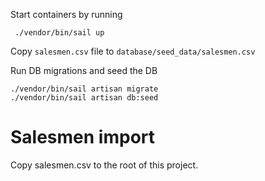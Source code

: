 Start containers by running
```shell
 ./vendor/bin/sail up
```

Copy `salesmen.csv` file to `database/seed_data/salesmen.csv` 

Run DB migrations and seed the DB
```shell
./vendor/bin/sail artisan migrate
./vendor/bin/sail artisan db:seed
```

# Salesmen import

Copy salesmen.csv to the root of this project. 
